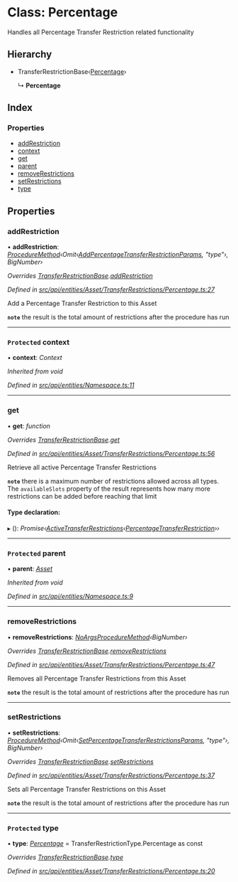 # Class: Percentage

Handles all Percentage Transfer Restriction related functionality

## Hierarchy

* TransferRestrictionBase‹[Percentage](../enums/transferrestrictiontype.md#percentage)›

  ↳ **Percentage**

## Index

### Properties

* [addRestriction](percentage.md#addrestriction)
* [context](percentage.md#protected-context)
* [get](percentage.md#get)
* [parent](percentage.md#protected-parent)
* [removeRestrictions](percentage.md#removerestrictions)
* [setRestrictions](percentage.md#setrestrictions)
* [type](percentage.md#protected-type)

## Properties

###  addRestriction

• **addRestriction**: *[ProcedureMethod](../interfaces/proceduremethod.md)‹Omit‹[AddPercentageTransferRestrictionParams](../globals.md#addpercentagetransferrestrictionparams), "type"›, BigNumber›*

*Overrides [TransferRestrictionBase](transferrestrictionbase.md).[addRestriction](transferrestrictionbase.md#addrestriction)*

*Defined in [src/api/entities/Asset/TransferRestrictions/Percentage.ts:27](https://github.com/PolymathNetwork/polymesh-sdk/blob/31a16a34/src/api/entities/Asset/TransferRestrictions/Percentage.ts#L27)*

Add a Percentage Transfer Restriction to this Asset

**`note`** the result is the total amount of restrictions after the procedure has run

___

### `Protected` context

• **context**: *Context*

*Inherited from void*

*Defined in [src/api/entities/Namespace.ts:11](https://github.com/PolymathNetwork/polymesh-sdk/blob/31a16a34/src/api/entities/Namespace.ts#L11)*

___

###  get

• **get**: *function*

*Overrides [TransferRestrictionBase](transferrestrictionbase.md).[get](transferrestrictionbase.md#get)*

*Defined in [src/api/entities/Asset/TransferRestrictions/Percentage.ts:56](https://github.com/PolymathNetwork/polymesh-sdk/blob/31a16a34/src/api/entities/Asset/TransferRestrictions/Percentage.ts#L56)*

Retrieve all active Percentage Transfer Restrictions

**`note`** there is a maximum number of restrictions allowed across all types.
  The `availableSlots` property of the result represents how many more restrictions can be added
  before reaching that limit

#### Type declaration:

▸ (): *Promise‹[ActiveTransferRestrictions](../interfaces/activetransferrestrictions.md)‹[PercentageTransferRestriction](../interfaces/percentagetransferrestriction.md)››*

___

### `Protected` parent

• **parent**: *[Asset](asset.md)*

*Inherited from void*

*Defined in [src/api/entities/Namespace.ts:9](https://github.com/PolymathNetwork/polymesh-sdk/blob/31a16a34/src/api/entities/Namespace.ts#L9)*

___

###  removeRestrictions

• **removeRestrictions**: *[NoArgsProcedureMethod](../interfaces/noargsproceduremethod.md)‹BigNumber›*

*Overrides [TransferRestrictionBase](transferrestrictionbase.md).[removeRestrictions](transferrestrictionbase.md#removerestrictions)*

*Defined in [src/api/entities/Asset/TransferRestrictions/Percentage.ts:47](https://github.com/PolymathNetwork/polymesh-sdk/blob/31a16a34/src/api/entities/Asset/TransferRestrictions/Percentage.ts#L47)*

Removes all Percentage Transfer Restrictions from this Asset

**`note`** the result is the total amount of restrictions after the procedure has run

___

###  setRestrictions

• **setRestrictions**: *[ProcedureMethod](../interfaces/proceduremethod.md)‹Omit‹[SetPercentageTransferRestrictionsParams](../interfaces/setpercentagetransferrestrictionsparams.md), "type"›, BigNumber›*

*Overrides [TransferRestrictionBase](transferrestrictionbase.md).[setRestrictions](transferrestrictionbase.md#setrestrictions)*

*Defined in [src/api/entities/Asset/TransferRestrictions/Percentage.ts:37](https://github.com/PolymathNetwork/polymesh-sdk/blob/31a16a34/src/api/entities/Asset/TransferRestrictions/Percentage.ts#L37)*

Sets all Percentage Transfer Restrictions on this Asset

**`note`** the result is the total amount of restrictions after the procedure has run

___

### `Protected` type

• **type**: *[Percentage](../enums/transferrestrictiontype.md#percentage)* = TransferRestrictionType.Percentage as const

*Overrides [TransferRestrictionBase](transferrestrictionbase.md).[type](transferrestrictionbase.md#protected-abstract-type)*

*Defined in [src/api/entities/Asset/TransferRestrictions/Percentage.ts:20](https://github.com/PolymathNetwork/polymesh-sdk/blob/31a16a34/src/api/entities/Asset/TransferRestrictions/Percentage.ts#L20)*
